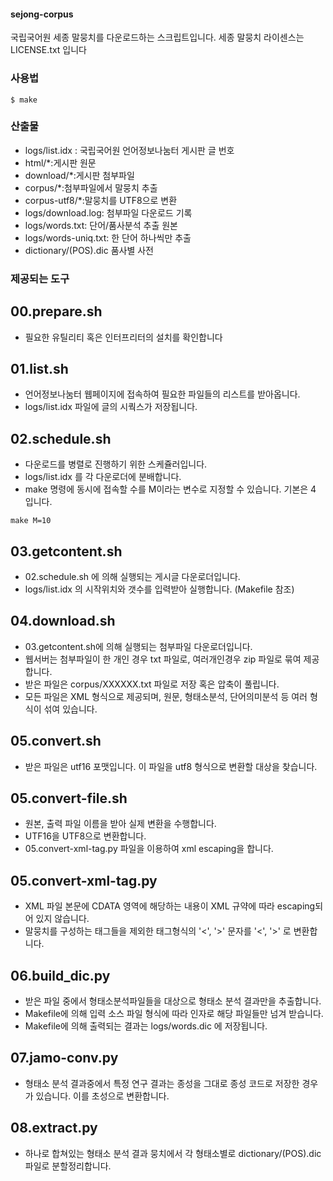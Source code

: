 #### sejong-corpus ####

국립국어원 세종 말뭉치를 다운로드하는 스크립트입니다.
세종 말뭉치 라이센스는 LICENSE.txt 입니다

### 사용법 ###

```
$ make
```

### 산출물 ###
* logs/list.idx : 국립국어원 언어정보나눔터 게시판 글 번호
* html/*:게시판 원문
* download/*:게시판 첨부파일
* corpus/*:첨부파일에서 말뭉치 추출
* corpus-utf8/*:말뭉치를 UTF8으로 변환
* logs/download.log: 첨부파일 다운로드 기록
* logs/words.txt: 단어/품사분석 추출 원본
* logs/words-uniq.txt: 한 단어 하나씩만 추출
* dictionary/(POS).dic 품사별 사전

### 제공되는 도구 ###
## 00.prepare.sh ##
* 필요한 유틸리티 혹은 인터프리터의 설치를 확인합니다

## 01.list.sh ##
* 언어정보나눔터 웹페이지에 접속하여 필요한 파일들의 리스트를 받아옵니다.
* logs/list.idx 파일에 글의 시쿽스가 저장됩니다.

## 02.schedule.sh ##
* 다운로드를 병렬로 진행하기 위한 스케쥴러입니다.
* logs/list.idx 를 각 다운로더에 분배합니다.
* make 명령에 동시에 접속할 수를 M이라는 변수로 지정할 수 있습니다. 기본은 4 입니다.
```
make M=10
```

## 03.getcontent.sh ##
* 02.schedule.sh 에 의해 실행되는 게시글 다운로더입니다.
* logs/list.idx 의 시작위치와 갯수를 입력받아 실행합니다. (Makefile 참조)

## 04.download.sh ##
* 03.getcontent.sh에 의해 실행되는 첨부파일 다운로더입니다.
* 웹서버는 첨부파일이 한 개인 경우 txt 파일로, 여러개인경우 zip 파일로 묶여 제공합니다.
* 받은 파일은 corpus/XXXXXX.txt 파일로 저장 혹은 압축이 풀립니다.
* 모든 파일은 XML 형식으로 제공되며, 원문, 형태소분석, 단어의미분석 등 여러 형식이 섞여 있습니다.

## 05.convert.sh
* 받은 파일은 utf16 포맷입니다. 이 파일을 utf8 형식으로 변환할 대상을 찾습니다.

## 05.convert-file.sh
* 원본, 출력 파일 이름을 받아 실제 변환을 수행합니다.
* UTF16을 UTF8으로 변환합니다.
* 05.convert-xml-tag.py 파일을 이용하여 xml escaping을 합니다.

## 05.convert-xml-tag.py
* XML 파일 본문에 CDATA 영역에 해당하는 내용이 XML 규약에 따라 escaping되어 있지 않습니다.
* 말뭉치를 구성하는 태그들을 제외한 태그형식의 '<', '>' 문자를 '&lt;', '&gt;' 로 변환합니다.

## 06.build_dic.py
* 받은 파일 중에서 형태소분석파일들을 대상으로 형태소 분석 결과만을 추출합니다.
* Makefile에 의해 입력 소스 파일 형식에 따라 인자로 해당 파일들만 넘겨 받습니다.
* Makefile에 의해 출력되는 결과는 logs/words.dic 에 저장됩니다.

## 07.jamo-conv.py
* 형태소 분석 결과중에서 특정 연구 결과는 종성을 그대로 종성 코드로 저장한 경우가 있습니다. 이를 초성으로 변환합니다.

## 08.extract.py
* 하나로 합쳐있는 형태소 분석 결과 뭉치에서 각 형태소별로 dictionary/(POS).dic 파일로 분할정리합니다.


